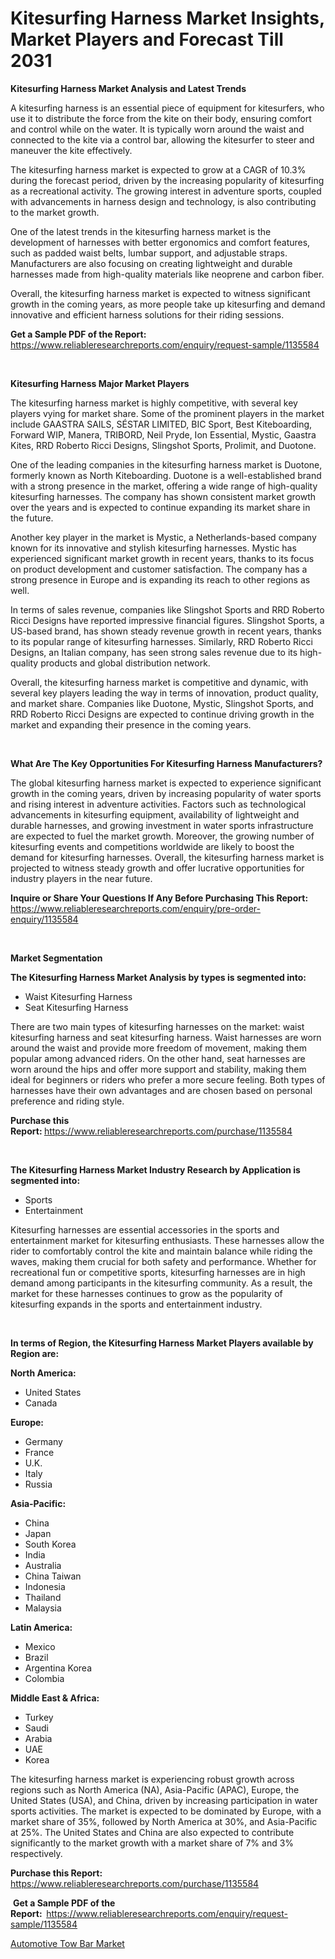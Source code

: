<p><h1>Kitesurfing Harness Market Insights, Market Players and Forecast Till 2031</h1></p><p><strong>Kitesurfing Harness Market Analysis and Latest Trends</strong></p>
<p><p>A kitesurfing harness is an essential piece of equipment for kitesurfers, who use it to distribute the force from the kite on their body, ensuring comfort and control while on the water. It is typically worn around the waist and connected to the kite via a control bar, allowing the kitesurfer to steer and maneuver the kite effectively.</p><p>The kitesurfing harness market is expected to grow at a CAGR of 10.3% during the forecast period, driven by the increasing popularity of kitesurfing as a recreational activity. The growing interest in adventure sports, coupled with advancements in harness design and technology, is also contributing to the market growth.</p><p>One of the latest trends in the kitesurfing harness market is the development of harnesses with better ergonomics and comfort features, such as padded waist belts, lumbar support, and adjustable straps. Manufacturers are also focusing on creating lightweight and durable harnesses made from high-quality materials like neoprene and carbon fiber.</p><p>Overall, the kitesurfing harness market is expected to witness significant growth in the coming years, as more people take up kitesurfing and demand innovative and efficient harness solutions for their riding sessions.</p></p>
<p><strong>Get a Sample PDF of the Report:&nbsp;</strong> <a href="https://www.reliableresearchreports.com/enquiry/request-sample/1135584">https://www.reliableresearchreports.com/enquiry/request-sample/1135584</a></p>
<p>&nbsp;</p>
<p><strong>Kitesurfing Harness Major Market Players</strong></p>
<p><p>The kitesurfing harness market is highly competitive, with several key players vying for market share. Some of the prominent players in the market include GAASTRA SAILS, SÉSTAR LIMITED, BIC Sport, Best Kiteboarding, Forward WIP, Manera, TRIBORD, Neil Pryde, Ion Essential, Mystic, Gaastra Kites, RRD Roberto Ricci Designs, Slingshot Sports, Prolimit, and Duotone.</p><p>One of the leading companies in the kitesurfing harness market is Duotone, formerly known as North Kiteboarding. Duotone is a well-established brand with a strong presence in the market, offering a wide range of high-quality kitesurfing harnesses. The company has shown consistent market growth over the years and is expected to continue expanding its market share in the future.</p><p>Another key player in the market is Mystic, a Netherlands-based company known for its innovative and stylish kitesurfing harnesses. Mystic has experienced significant market growth in recent years, thanks to its focus on product development and customer satisfaction. The company has a strong presence in Europe and is expanding its reach to other regions as well.</p><p>In terms of sales revenue, companies like Slingshot Sports and RRD Roberto Ricci Designs have reported impressive financial figures. Slingshot Sports, a US-based brand, has shown steady revenue growth in recent years, thanks to its popular range of kitesurfing harnesses. Similarly, RRD Roberto Ricci Designs, an Italian company, has seen strong sales revenue due to its high-quality products and global distribution network.</p><p>Overall, the kitesurfing harness market is competitive and dynamic, with several key players leading the way in terms of innovation, product quality, and market share. Companies like Duotone, Mystic, Slingshot Sports, and RRD Roberto Ricci Designs are expected to continue driving growth in the market and expanding their presence in the coming years.</p></p>
<p>&nbsp;</p>
<p><strong>What Are The Key Opportunities For Kitesurfing Harness Manufacturers?</strong></p>
<p><p>The global kitesurfing harness market is expected to experience significant growth in the coming years, driven by increasing popularity of water sports and rising interest in adventure activities. Factors such as technological advancements in kitesurfing equipment, availability of lightweight and durable harnesses, and growing investment in water sports infrastructure are expected to fuel the market growth. Moreover, the growing number of kitesurfing events and competitions worldwide are likely to boost the demand for kitesurfing harnesses. Overall, the kitesurfing harness market is projected to witness steady growth and offer lucrative opportunities for industry players in the near future.</p></p>
<p><strong>Inquire or Share Your Questions If Any Before Purchasing This Report:</strong> <a href="https://www.reliableresearchreports.com/enquiry/pre-order-enquiry/1135584">https://www.reliableresearchreports.com/enquiry/pre-order-enquiry/1135584</a></p>
<p>&nbsp;</p>
<p><strong>Market Segmentation</strong></p>
<p><strong>The Kitesurfing Harness Market Analysis by types is segmented into:</strong></p>
<p><ul><li>Waist Kitesurfing Harness</li><li>Seat Kitesurfing Harness</li></ul></p>
<p><p>There are two main types of kitesurfing harnesses on the market: waist kitesurfing harness and seat kitesurfing harness. Waist harnesses are worn around the waist and provide more freedom of movement, making them popular among advanced riders. On the other hand, seat harnesses are worn around the hips and offer more support and stability, making them ideal for beginners or riders who prefer a more secure feeling. Both types of harnesses have their own advantages and are chosen based on personal preference and riding style.</p></p>
<p><strong>Purchase this Report:&nbsp;</strong><a href="https://www.reliableresearchreports.com/purchase/1135584">https://www.reliableresearchreports.com/purchase/1135584</a></p>
<p>&nbsp;</p>
<p><strong>The Kitesurfing Harness Market Industry Research by Application is segmented into:</strong></p>
<p><ul><li>Sports</li><li>Entertainment</li></ul></p>
<p><p>Kitesurfing harnesses are essential accessories in the sports and entertainment market for kitesurfing enthusiasts. These harnesses allow the rider to comfortably control the kite and maintain balance while riding the waves, making them crucial for both safety and performance. Whether for recreational fun or competitive sports, kitesurfing harnesses are in high demand among participants in the kitesurfing community. As a result, the market for these harnesses continues to grow as the popularity of kitesurfing expands in the sports and entertainment industry.</p></p>
<p>&nbsp;</p>
<p><strong>In terms of Region, the Kitesurfing Harness Market Players available by Region are:</strong></p>
<p>
    <p> <strong> North America: </strong>
        <ul>
            <li>United States</li>
            <li>Canada</li>
        </ul>
        </p> 
    <p> <strong> Europe: </strong>
        <ul>
            <li>Germany</li>
            <li>France</li>
            <li>U.K.</li>
            <li>Italy</li>
            <li>Russia</li>
        </ul>
        </p> 
    <p> <strong> Asia-Pacific: </strong>
        <ul>
            <li>China</li>
            <li>Japan</li>
            <li>South Korea</li>
            <li>India</li>
            <li>Australia</li>
            <li>China Taiwan</li>
            <li>Indonesia</li>
            <li>Thailand</li>
            <li>Malaysia</li>
        </ul>
        </p> 
    <p> <strong> Latin America: </strong>
        <ul>
            <li>Mexico</li>
            <li>Brazil</li>
            <li>Argentina Korea</li>
            <li>Colombia</li>
        </ul>
        </p> 
    <p> <strong> Middle East & Africa: </strong>
        <ul>
            <li>Turkey</li>
            <li>Saudi</li>
            <li>Arabia</li>
            <li>UAE</li>
            <li>Korea</li>
        </ul>
    </p>
    </p>
<p><p>The kitesurfing harness market is experiencing robust growth across regions such as North America (NA), Asia-Pacific (APAC), Europe, the United States (USA), and China, driven by increasing participation in water sports activities. The market is expected to be dominated by Europe, with a market share of 35%, followed by North America at 30%, and Asia-Pacific at 25%. The United States and China are also expected to contribute significantly to the market growth with a market share of 7% and 3% respectively.</p></p>
<p><strong>Purchase this Report: </strong><a href="https://www.reliableresearchreports.com/purchase/1135584">https://www.reliableresearchreports.com/purchase/1135584</a></p>
<p>&nbsp;<strong>Get a Sample PDF of the Report:&nbsp;&nbsp;</strong><a href="https://www.reliableresearchreports.com/enquiry/request-sample/1135584">https://www.reliableresearchreports.com/enquiry/request-sample/1135584</a></p>
<p><strong></strong></p>
<p><p><a href="https://fearless-okapi-6c8.notion.site/Insights-into-Automotive-Tow-Bar-Market-Size-Analysing-Market-Share-Trends-and-Growth-from-2024-t-5936c7d65b834148ba88c73164c6a84f">Automotive Tow Bar Market</a></p></p>